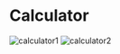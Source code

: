 # Calculator


![calculator1](https://github.com/ArpitaSatsangi/Calculator/assets/107709451/22623fac-efe1-4901-b6c9-948d65b48cec) ![calculator2](https://github.com/ArpitaSatsangi/Calculator/assets/107709451/8fa24b53-7008-4e4c-8590-aa3cfd563781)

